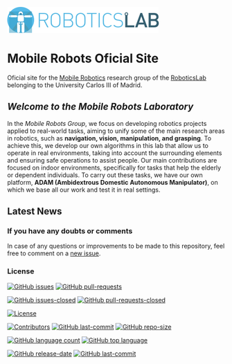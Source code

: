 [![roboticslab-uc3m logo](docs/fig/roboticslab-banner-350px.png)](https://github.com/roboticslab-uc3m)

# Mobile Robots Oficial Site
Oficial site for the [Mobile Robotics](https://mobile-robots-group-uc3m.github.io/MobileRobotsDocumentation) research group of the [RoboticsLab](https://github.com/roboticslab-uc3m) belonging to the University Carlos III of Madrid.
## *Welcome to the Mobile Robots Laboratory*

In the *Mobile Robots Group*, we focus on developing robotics projects applied to real-world tasks, aiming to unify some of the main research areas in robotics, such as **navigation, vision, manipulation, and grasping**. To achieve this, we develop our own algorithms in this lab that allow us to operate in real environments, taking into account the surrounding elements and ensuring safe operations to assist people. Our main contributions are focused on indoor environments, specifically for tasks that help the elderly or dependent individuals. To carry out these tasks, we have our own platform, **ADAM (Ambidextrous Domestic Autonomous Manipulator)**, on which we base all our work and test it in real settings.

## Latest News

### If you have any doubts or comments

In case of any questions or improvements to be made to this repository, feel free to comment on a [new issue](https://github.com/Mobile-Robots-Group-UC3M/MobileRobotsDocumentation/issues).

### License
[![GitHub issues](https://img.shields.io/github/issues/Mobile-Robots-Group-UC3M/MobileRobotsDocumentation.svg)]()
[![GitHub pull-requests](https://img.shields.io/github/issues-pr/Mobile-Robots-Group-UC3M/MobileRobotsDocumentation.svg)]()

[![GitHub issues-closed](https://img.shields.io/github/issues-closed/Mobile-Robots-Group-UC3M/MobileRobotsDocumentation.svg)]()
[![GitHub pull-requests-closed](https://img.shields.io/github/issues-pr-closed/Mobile-Robots-Group-UC3M/MobileRobotsDocumentation.svg)]()

[![License](https://img.shields.io/github/license/Mobile-Robots-Group-UC3M/MobileRobotsDocumentation.svg)](https://opensource.org/licenses/LGPL-2.1)

[![Contributors](https://img.shields.io/github/contributors/Mobile-Robots-Group-UC3M/MobileRobotsDocumentation.svg)]()
[![GitHub last-commit](https://img.shields.io/github/last-commit/Mobile-Robots-Group-UC3M/MobileRobotsDocumentation.svg)]()
[![GitHub repo-size](https://img.shields.io/github/repo-size/Mobile-Robots-Group-UC3M/MobileRobotsDocumentation.svg)]()

[![GitHub language count](https://img.shields.io/github/languages/count/Mobile-Robots-Group-UC3M/MobileRobotsDocumentation.svg)]()
[![GitHub top language](https://img.shields.io/github/languages/top/Mobile-Robots-Group-UC3M/MobileRobotsDocumentation.svg)]()

[![GitHub release-date](https://img.shields.io/github/release-date/Mobile-Robots-Group-UC3M/MobileRobotsDocumentation.svg)]()
[![GitHub last-commit](https://img.shields.io/github/last-commit/Mobile-Robots-Group-UC3M/MobileRobotsDocumentation.svg)]()

